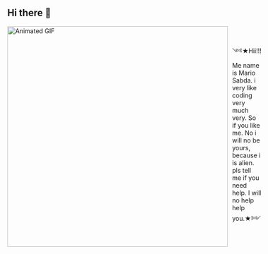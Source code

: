 ## Hi there 👋

<div style="display: flex; align-items: center;">
    <img src="https://user-images.githubusercontent.com/74038190/225813708-98b745f2-7d22-48cf-9150-083f1b00d6c9.gif" alt="Animated GIF" style="width: 500px; margin-right: 10px; align-items: center;">
    <div>
        ༺★Hii!!! Me name is Mario Sabda. i very like coding very much very. So if you like me. No i will no be yours, because i is alien.
        pls tell me if you need help. I will no help help you.★༻
    </div>
</div>


<!--
**mariosabda/mariosabda** is a ✨ _special_ ✨ repository because its `README.md` (this file) appears on your GitHub profile.

Here are some ideas to get you started:

- 🔭 I’m currently working on ...
- 🌱 I’m currently learning ...
- 👯 I’m looking to collaborate on ...
- 🤔 I’m looking for help with ...
- 💬 Ask me about ...
- 📫 How to reach me: ...
- 😄 Pronouns: ...
- ⚡ Fun fact: ...
-->
